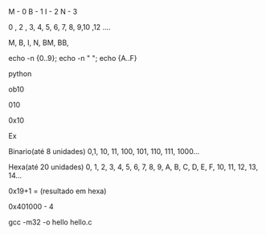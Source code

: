 M - 0
B - 1
I - 2
N - 3

0 , 2 , 3, 4, 5, 6, 7, 8, 9,10 ,12 ....

M, B, I, N, BM, BB,

echo -n {0..9}; echo -n " "; echo {A..F}

python

ob10

010

0x10

Ex

Binario(até 8 unidades)
0,1, 10, 11, 100, 101, 110, 111, 1000...

Hexa(até 20 unidades)
0, 1, 2, 3, 4, 5, 6, 7, 8, 9, A, B, C, D, E, F, 10, 11, 12, 13, 14...

0x19+1 = (resultado em hexa)

0x401000 - 4

gcc -m32 -o hello hello.c
